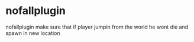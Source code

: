# nofallplugin
nofallplugin make sure that if player jumpin from the world he wont die and spawn in new location
